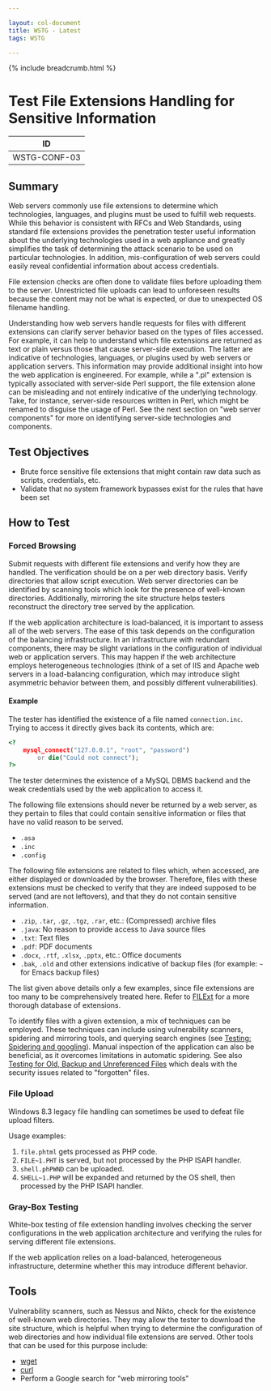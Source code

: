 ```yaml
---

layout: col-document
title: WSTG - Latest
tags: WSTG

---
```


{% include breadcrumb.html %}
# Test File Extensions Handling for Sensitive Information

|ID          |
|------------|
|WSTG-CONF-03|

## Summary

Web servers commonly use file extensions to determine which technologies, languages, and plugins must be used to fulfill web requests. While this behavior is consistent with RFCs and Web Standards, using standard file extensions provides the penetration tester useful information about the underlying technologies used in a web appliance and greatly simplifies the task of determining the attack scenario to be used on particular technologies. In addition, mis-configuration of web servers could easily reveal confidential information about access credentials.

File extension checks are often done to validate files before uploading them to the server. Unrestricted file uploads can lead to unforeseen results because the content may not be what is expected, or due to unexpected OS filename handling.

Understanding how web servers handle requests for files with different extensions can clarify server behavior based on the types of files accessed. For example, it can help to understand which file extensions are returned as text or plain versus those that cause server-side execution. The latter are indicative of technologies, languages, or plugins used by web servers or application servers. This information may provide additional insight into how the web application is engineered. For example, while a ".pl" extension is typically associated with server-side Perl support, the file extension alone can be misleading and not entirely indicative of the underlying technology. Take, for instance, server-side resources written in Perl, which might be renamed to disguise the usage of Perl. See the next section on "web server components" for more on identifying server-side technologies and components.

## Test Objectives

- Brute force sensitive file extensions that might contain raw data such as scripts, credentials, etc.
- Validate that no system framework bypasses exist for the rules that have been set

## How to Test

### Forced Browsing

Submit requests with different file extensions and verify how they are handled. The verification should be on a per web directory basis. Verify directories that allow script execution. Web server directories can be identified by scanning tools which look for the presence of well-known directories. Additionally, mirroring the site structure helps testers reconstruct the directory tree served by the application.

If the web application architecture is load-balanced, it is important to assess all of the web servers. The ease of this task depends on the configuration of the balancing infrastructure. In an infrastructure with redundant components, there may be slight variations in the configuration of individual web or application servers. This may happen if the web architecture employs heterogeneous technologies (think of a set of IIS and Apache web servers in a load-balancing configuration, which may introduce slight asymmetric behavior between them, and possibly different vulnerabilities).

#### Example

The tester has identified the existence of a file named `connection.inc`. Trying to access it directly gives back its contents, which are:

```php
<?
    mysql_connect("127.0.0.1", "root", "password")
        or die("Could not connect");
?>
```

The tester determines the existence of a MySQL DBMS backend and the weak credentials used by the web application to access it.

The following file extensions should never be returned by a web server, as they pertain to files that could contain sensitive information or files that have no valid reason to be served.

- `.asa`
- `.inc`
- `.config`

The following file extensions are related to files which, when accessed, are either displayed or downloaded by the browser. Therefore, files with these extensions must be checked to verify that they are indeed supposed to be served (and are not leftovers), and that they do not contain sensitive information.

- `.zip`, `.tar`, `.gz`, `.tgz`, `.rar`, etc.: (Compressed) archive files
- `.java`: No reason to provide access to Java source files
- `.txt`: Text files
- `.pdf`: PDF documents
- `.docx`, `.rtf`, `.xlsx`, `.pptx`, etc.: Office documents
- `.bak`, `.old` and other extensions indicative of backup files (for example: `~` for Emacs backup files)

The list given above details only a few examples, since file extensions are too many to be comprehensively treated here. Refer to [FILExt](https://filext.com/) for a more thorough database of extensions.

To identify files with a given extension, a mix of techniques can be employed. These techniques can include using vulnerability scanners, spidering and mirroring tools, and querying search engines (see [Testing: Spidering and googling](../01-Information_Gathering/01-Conduct_Search_Engine_Discovery_Reconnaissance_for_Information_Leakage.md)). Manual inspection of the application can also be beneficial, as it overcomes limitations in automatic spidering. See also [Testing for Old, Backup and Unreferenced Files](04-Review_Old_Backup_and_Unreferenced_Files_for_Sensitive_Information.md) which deals with the security issues related to "forgotten" files.

### File Upload

Windows 8.3 legacy file handling can sometimes be used to defeat file upload filters.

Usage examples:

1. `file.phtml` gets processed as PHP code.
2. `FILE~1.PHT` is served, but not processed by the PHP ISAPI handler.
3. `shell.phPWND` can be uploaded.
4. `SHELL~1.PHP` will be expanded and returned by the OS shell, then processed by the PHP ISAPI handler.

### Gray-Box Testing

White-box testing of file extension handling involves checking the server configurations in the web application architecture and verifying the rules for serving different file extensions.

If the web application relies on a load-balanced, heterogeneous infrastructure, determine whether this may introduce different behavior.

## Tools

Vulnerability scanners, such as Nessus and Nikto, check for the existence of well-known web directories. They may allow the tester to download the site structure, which is helpful when trying to determine the configuration of web directories and how individual file extensions are served. Other tools that can be used for this purpose include:

- [wget](https://www.gnu.org/software/wget)
- [curl](https://curl.haxx.se)
- Perform a Google search for "web mirroring tools"
